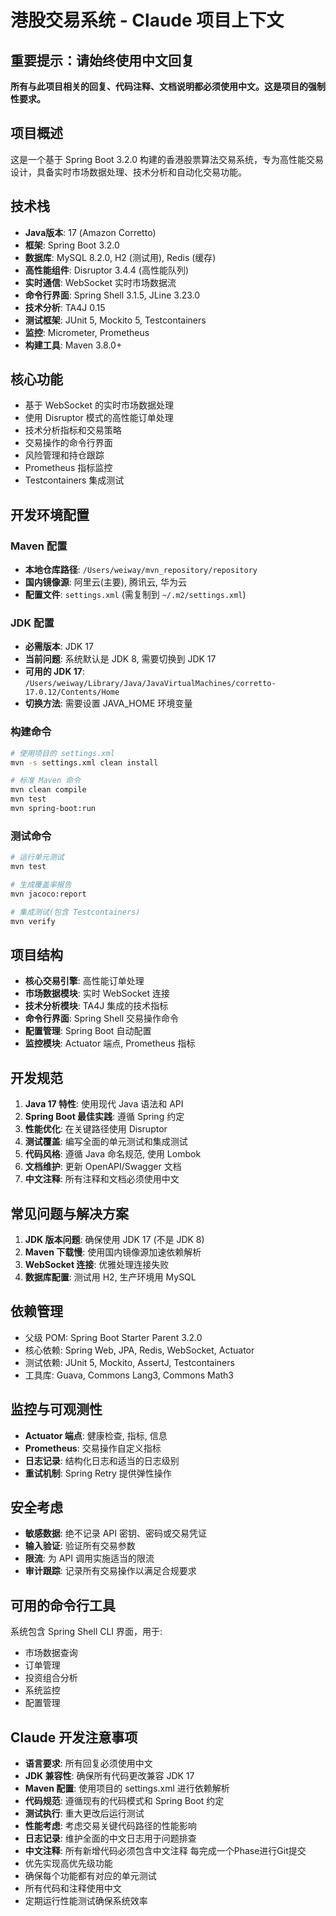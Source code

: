 # 港股交易系统 - Claude 项目上下文

## 重要提示：请始终使用中文回复
**所有与此项目相关的回复、代码注释、文档说明都必须使用中文。这是项目的强制性要求。**

## 项目概述
这是一个基于 Spring Boot 3.2.0 构建的香港股票算法交易系统，专为高性能交易设计，具备实时市场数据处理、技术分析和自动化交易功能。

## 技术栈
- **Java版本**: 17 (Amazon Corretto)
- **框架**: Spring Boot 3.2.0
- **数据库**: MySQL 8.2.0, H2 (测试用), Redis (缓存)
- **高性能组件**: Disruptor 3.4.4 (高性能队列)
- **实时通信**: WebSocket 实时市场数据流
- **命令行界面**: Spring Shell 3.1.5, JLine 3.23.0
- **技术分析**: TA4J 0.15
- **测试框架**: JUnit 5, Mockito 5, Testcontainers
- **监控**: Micrometer, Prometheus
- **构建工具**: Maven 3.8.0+

## 核心功能
- 基于 WebSocket 的实时市场数据处理
- 使用 Disruptor 模式的高性能订单处理
- 技术分析指标和交易策略
- 交易操作的命令行界面
- 风险管理和持仓跟踪
- Prometheus 指标监控
- Testcontainers 集成测试

## 开发环境配置

### Maven 配置
- **本地仓库路径**: `/Users/weiway/mvn_repository/repository`
- **国内镜像源**: 阿里云(主要), 腾讯云, 华为云
- **配置文件**: `settings.xml` (需复制到 `~/.m2/settings.xml`)

### JDK 配置
- **必需版本**: JDK 17
- **当前问题**: 系统默认是 JDK 8, 需要切换到 JDK 17
- **可用的 JDK 17**: `/Users/weiway/Library/Java/JavaVirtualMachines/corretto-17.0.12/Contents/Home`
- **切换方法**: 需要设置 JAVA_HOME 环境变量

### 构建命令
```bash
# 使用项目的 settings.xml
mvn -s settings.xml clean install

# 标准 Maven 命令
mvn clean compile
mvn test
mvn spring-boot:run
```

### 测试命令
```bash
# 运行单元测试
mvn test

# 生成覆盖率报告
mvn jacoco:report

# 集成测试(包含 Testcontainers)
mvn verify
```

## 项目结构
- **核心交易引擎**: 高性能订单处理
- **市场数据模块**: 实时 WebSocket 连接
- **技术分析模块**: TA4J 集成的技术指标
- **命令行界面**: Spring Shell 交易操作命令
- **配置管理**: Spring Boot 自动配置
- **监控模块**: Actuator 端点, Prometheus 指标

## 开发规范
1. **Java 17 特性**: 使用现代 Java 语法和 API
2. **Spring Boot 最佳实践**: 遵循 Spring 约定
3. **性能优化**: 在关键路径使用 Disruptor
4. **测试覆盖**: 编写全面的单元测试和集成测试
5. **代码风格**: 遵循 Java 命名规范, 使用 Lombok
6. **文档维护**: 更新 OpenAPI/Swagger 文档
7. **中文注释**: 所有注释和文档必须使用中文

## 常见问题与解决方案
1. **JDK 版本问题**: 确保使用 JDK 17 (不是 JDK 8)
2. **Maven 下载慢**: 使用国内镜像源加速依赖解析
3. **WebSocket 连接**: 优雅处理连接失败
4. **数据库配置**: 测试用 H2, 生产环境用 MySQL

## 依赖管理
- 父级 POM: Spring Boot Starter Parent 3.2.0
- 核心依赖: Spring Web, JPA, Redis, WebSocket, Actuator
- 测试依赖: JUnit 5, Mockito, AssertJ, Testcontainers
- 工具库: Guava, Commons Lang3, Commons Math3

## 监控与可观测性
- **Actuator 端点**: 健康检查, 指标, 信息
- **Prometheus**: 交易操作自定义指标
- **日志记录**: 结构化日志和适当的日志级别
- **重试机制**: Spring Retry 提供弹性操作

## 安全考虑
- **敏感数据**: 绝不记录 API 密钥、密码或交易凭证
- **输入验证**: 验证所有交易参数
- **限流**: 为 API 调用实施适当的限流
- **审计跟踪**: 记录所有交易操作以满足合规要求

## 可用的命令行工具
系统包含 Spring Shell CLI 界面，用于:
- 市场数据查询
- 订单管理
- 投资组合分析
- 系统监控
- 配置管理

## Claude 开发注意事项
- **语言要求**: 所有回复必须使用中文
- **JDK 兼容性**: 确保所有代码更改兼容 JDK 17
- **Maven 配置**: 使用项目的 settings.xml 进行依赖解析
- **代码规范**: 遵循现有的代码模式和 Spring Boot 约定
- **测试执行**: 重大更改后运行测试
- **性能考虑**: 考虑交易关键代码路径的性能影响
- **日志记录**: 维护全面的中文日志用于问题排查
- **中文注释**: 所有新增代码必须包含中文注释
每完成一个Phase进行Git提交
- 优先实现高优先级功能
- 确保每个功能都有对应的单元测试
- 所有代码和注释使用中文
- 定期运行性能测试确保系统效率